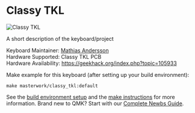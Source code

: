 # Classy TKL

![Classy TKL](https://i.imgur.com/p1dxfYK.jpg)

A short description of the keyboard/project

Keyboard Maintainer: [Mathias Andersson](https://github.com/wraul)  
Hardware Supported: Classy TKL PCB  
Hardware Availability: https://geekhack.org/index.php?topic=105933  

Make example for this keyboard (after setting up your build environment):

    make masterwork/classy_tkl:default

See the [build environment setup](https://docs.qmk.fm/#/getting_started_build_tools) and the [make instructions](https://docs.qmk.fm/#/getting_started_make_guide) for more information. Brand new to QMK? Start with our [Complete Newbs Guide](https://docs.qmk.fm/#/newbs).
